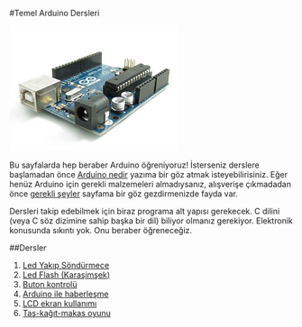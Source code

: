 ﻿#Temel Arduino Dersleri

![image](https://github.com/wizofwor/arduino/blob/master/arduino-uno.png?raw=true)

Bu sayfalarda hep beraber Arduino öğreniyoruz! İsterseniz derslere başlamadan önce [Arduino nedir][1] yazıma bir göz atmak isteyebilirisiniz. Eğer henüz Arduino için gerekli malzemeleri almadıysanız, alışverişe çıkmadadan önce [gerekli şeyler][2] sayfama bir göz gezdirmenizde fayda var.

Dersleri takip edebilmek için biraz programa alt yapısı gerekecek. C dilini (veya C söz dizimine sahip başka bir dil) biliyor olmanız gerekiyor. Elektronik konusunda sıkıntı yok. Onu beraber öğreneceğiz.

[1]: http://https://github.com/wizofwor/arduino/tree/master/arduino-nedir.md "Arduino nedir?"
[2]: https://github.com/wizofwor/arduino/blob/master/gerekli-seyler.md "Gerekli şeyler"

##Dersler

1. [Led Yakıp Söndürmece](01-led-yakip-sondurmece)
2. [Led Flash (Karaşimşek)](02-led-flash)
3. [Buton kontrolü](03-button)
4. [Arduino ile haberleşme](04-haberlesme)
5. [LCD ekran kullanımı](05-LCD-ekran-kullanimi)
6. [Taş-kağıt-makas oyunu](06-Tas-Kagit-Makas)